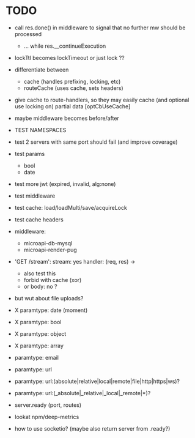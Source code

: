 
# TODO


- call res.done() in middleware to signal that no further mw should be processed
  - ... while res.__continueExecution

- lockTtl becomes lockTimeout or just lock ??
- differentiate between
  - cache (handles prefixing, locking, etc)
  - routeCache (uses cache, sets headers)
- give cache to route-handlers, so they may easily cache
  (and optional use locking on) partial data [optCbUseCache]

- maybe middleware becomes before/after

- TEST NAMESPACES
- test 2 servers with same port should fail (and improve coverage)
- test params
  - bool
  - date
- test more jwt (expired, invalid, alg:none)
- test middleware
- test cache: load/loadMulti/save/acquireLock
- test cache headers


- middleware:
  - microapi-db-mysql
  - microapi-render-pug

- 'GET /stream':
    stream: yes
    handler: (req, res) ->
  - also test this
  - forbid with cache (xor)
  - or body: no ?


- but wut about file uploads?


- X paramtype: date (moment)
- X paramtype: bool
- X paramtype: object
- X paramtype: array
- paramtype: email
- paramtype: url
- paramtype: url:(absolute|relative|local|remote|file|http|https|ws)?
- paramtype: url:(_absolute|_relative|_local|_remote|*)?

- server.ready (port, routes)
- lookat npm/deep-metrics

- how to use socketio? (maybe also return server from .ready?)



